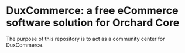 # DuxCommerce: a free eCommerce software solution for Orchard Core

The purpose of this repository is to act as a community center for DuxCommerce.

